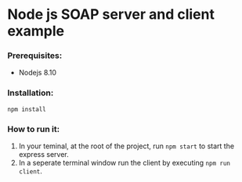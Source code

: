# Node js SOAP server and client example

### Prerequisites:

- Nodejs 8.10

### Installation:

`npm install`

### How to run it:

1. In your teminal, at the root of the project, run `npm start` to start the express server.
2. In a seperate terminal window run the client by executing `npm run client`.

